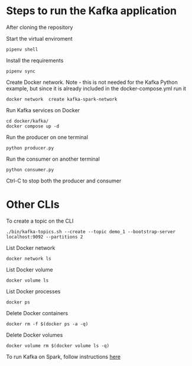 # Steps to run the Kafka application

After cloning the repository

Start the virtual enviroment
```
pipenv shell
```

Install the requirements
```
pipenv sync
```

Create Docker network.
Note - this is not needed for the Kafka Python example, but since
it is already included in the docker-compose.yml run it
```
docker network  create kafka-spark-network
```

Run Kafka services on Docker
```
cd docker/kafka/
docker compose up -d
```

Run the producer on one terminal
```
python producer.py
```

Run the consumer on another terminal
```
python consumer.py
```

Ctrl-C to stop both the producer and consumer

# Other CLIs

To create a topic on the CLI
```
./bin/kafka-topics.sh --create --topic demo_1 --bootstrap-server localhost:9092 --partitions 2
```

List Docker network
```
docker network ls
```

List Docker volume
```
docker volume ls
```

List Docker processes
```
docker ps
```

Delete Docker containers
```
docker rm -f $(docker ps -a -q)
```

Delete Docker volumes
```
docker volume rm $(docker volume ls -q)
```

To run Kafka on Spark, follow instructions [here](https://github.com/DataTalksClub/data-engineering-zoomcamp/tree/main/week_6_stream_processing/python/docker)